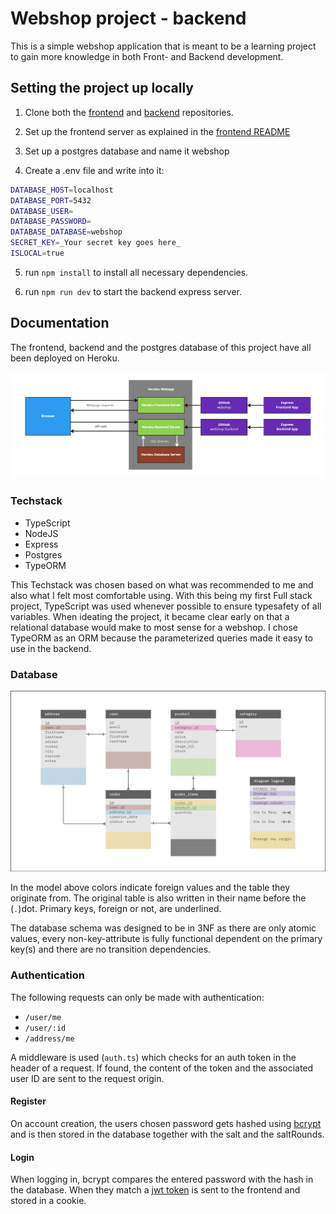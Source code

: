 # Webshop project - backend

This is a simple webshop application that is meant to be a learning project to gain more knowledge in both Front- and Backend development.

## Setting the project up locally

1. Clone both the [frontend](https://github.com/niklas-jacobsen/webshop) and [backend](https://github.com/niklas-jacobsen/webshop-backend) repositories.
2. Set up the frontend server as explained in the [frontend README](https://github.com/niklas-jacobsen/webshop/blob/main/README.md)

3. Set up a postgres database and name it webshop

4. Create a .env file and write into it:

```sh
DATABASE_HOST=localhost
DATABASE_PORT=5432
DATABASE_USER=
DATABASE_PASSWORD=
DATABASE_DATABASE=webshop
SECRET_KEY=_Your secret key goes here_
ISLOCAL=true
```

5. run `npm install` to install all necessary dependencies.

6. run `npm run dev` to start the backend express server.

## Documentation

The frontend, backend and the postgres database of this project have all been deployed on Heroku.

![Webflow Diagram](./docs/webflow_diagram.png)

### Techstack

- TypeScript
- NodeJS
- Express
- Postgres
- TypeORM

This Techstack was chosen based on what was recommended to me and also what I felt most comfortable using.
With this being my first Full stack project, TypeScript was used whenever possible to ensure typesafety of all variables.
When ideating the project, it became clear early on that a relational database would make to most sense for a webshop.
I chose TypeORM as an ORM because the parameterized queries made it easy to use in the backend.

### Database

![Database ER model](./docs/database_er_model.png)

In the model above colors indicate foreign values and the table they originate from. The original table is also written in their name before the (`.`)dot. Primary keys, foreign or not, are underlined.

The database schema was designed to be in 3NF as there are only atomic values, every non-key-attribute is fully functional dependent on the primary key(s) and there are no transition dependencies.

### Authentication

The following requests can only be made with authentication:

- `/user/me`
- `/user/:id`
- `/address/me`

A middleware is used (`auth.ts`) which checks for an auth token in the header of a request. If found, the content of the token and the associated user ID are sent to the request origin.

#### Register

On account creation, the users chosen password gets hashed using [bcrypt](https://www.npmjs.com/package/bcrypt) and is then stored in the database together with the salt and the saltRounds.

#### Login

When logging in, bcrypt compares the entered password with the hash in the database. When they match a [jwt token](https://www.npmjs.com/package/jsonwebtoken) is sent to the frontend and stored in a cookie.
